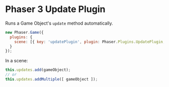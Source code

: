 Phaser 3 Update Plugin
======================

Runs a Game Object's `update` method automatically.

```javascript
new Phaser.Game({
  plugins: {
    scene: [{ key: 'updatePlugin', plugin: Phaser.Plugins.UpdatePlugin, mapping: 'updates' }]
  }
});
```

In a scene:

```javascript
this.updates.add(gameObject);
// or
this.updates.addMultiple([ gameObject ]);
```
